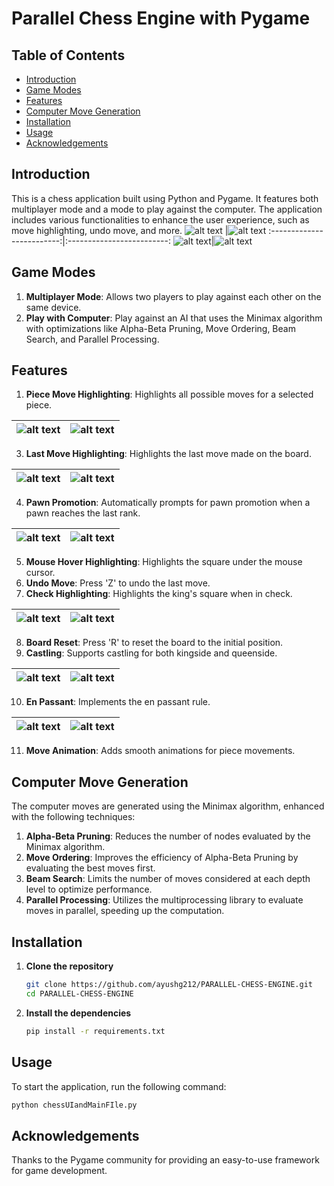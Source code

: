 # Parallel Chess Engine with Pygame

## Table of Contents
- [Introduction](#introduction)
-  [Game Modes](#game-modes)
- [Features](#features)
- [Computer Move Generation](#computer-move-generation)
- [Installation](#installation)
- [Usage](#usage)
- [Acknowledgements](#acknowledgements)

## Introduction
This is a chess application built using Python and Pygame. It features both multiplayer mode and a mode to play against the computer. The application includes various functionalities to enhance the user experience, such as move highlighting, undo move, and more.
![alt text](https://github.com/ayushg212/PARALLEL-CHESS-ENGINE/blob/main/Screenshots/image.png) |![alt text](https://github.com/ayushg212/PARALLEL-CHESS-ENGINE/blob/main/Screenshots/image-11.png)
:-------------------------:|:-------------------------:
![alt text](https://github.com/ayushg212/PARALLEL-CHESS-ENGINE/blob/main/Screenshots/image-2.png)|![alt text](https://github.com/ayushg212/PARALLEL-CHESS-ENGINE/blob/main/Screenshots/image-10.png)


## Game Modes
1. **Multiplayer Mode**: Allows two players to play against each other on the same device.
2. **Play with Computer**: Play against an AI that uses the Minimax algorithm with optimizations like Alpha-Beta Pruning, Move Ordering, Beam Search, and Parallel Processing.

   
## Features
1. **Piece Move Highlighting**: Highlights all possible moves for a selected piece.

![alt text](https://github.com/ayushg212/PARALLEL-CHESS-ENGINE/blob/main/Screenshots/image-3.png) |  ![alt text](https://github.com/ayushg212/PARALLEL-CHESS-ENGINE/blob/main/Screenshots/image-12.png)
:-------------------------:|:-------------------------:
3. **Last Move Highlighting**: Highlights the last move made on the board.

![alt text](https://github.com/ayushg212/PARALLEL-CHESS-ENGINE/blob/main/Screenshots/image-13.png) |  ![alt text](https://github.com/ayushg212/PARALLEL-CHESS-ENGINE/blob/main/Screenshots/image-14.png)
:-------------------------:|:-------------------------:
4. **Pawn Promotion**: Automatically prompts for pawn promotion when a pawn reaches the last rank.

![alt text](https://github.com/ayushg212/PARALLEL-CHESS-ENGINE/blob/main/Screenshots/image-5.png)|  ![alt text](https://github.com/ayushg212/PARALLEL-CHESS-ENGINE/blob/main/Screenshots/image-6.png)
:-------------------------:|:-------------------------:
5. **Mouse Hover Highlighting**: Highlights the square under the mouse cursor.
6. **Undo Move**: Press 'Z' to undo the last move.
7. **Check Highlighting**: Highlights the king's square when in check.

![alt text](https://github.com/ayushg212/PARALLEL-CHESS-ENGINE/blob/main/Screenshots/image-4.png)|  ![alt text](https://github.com/ayushg212/PARALLEL-CHESS-ENGINE/blob/main/Screenshots/image-15.png)
:-------------------------:|:-------------------------:
8. **Board Reset**: Press 'R' to reset the board to the initial position.
9. **Castling**: Supports castling for both kingside and queenside.

![alt text](https://github.com/ayushg212/PARALLEL-CHESS-ENGINE/blob/main/Screenshots/image-7.png)|  ![alt text](https://github.com/ayushg212/PARALLEL-CHESS-ENGINE/blob/main/Screenshots/image-8.png)
:-------------------------:|:-------------------------:
10. **En Passant**: Implements the en passant rule.

![alt text](https://github.com/ayushg212/PARALLEL-CHESS-ENGINE/blob/main/Screenshots/image-9.png)|  ![alt text](https://github.com/ayushg212/PARALLEL-CHESS-ENGINE/blob/main/Screenshots/image-16.png)
:-------------------------:|:-------------------------:
11. **Move Animation**: Adds smooth animations for piece movements.


## Computer Move Generation
The computer moves are generated using the Minimax algorithm, enhanced with the following techniques:

1. **Alpha-Beta Pruning**: Reduces the number of nodes evaluated by the Minimax algorithm.
2. **Move Ordering**: Improves the efficiency of Alpha-Beta Pruning by evaluating the best moves first.
3. **Beam Search**: Limits the number of moves considered at each depth level to optimize performance.
4. **Parallel Processing**: Utilizes the multiprocessing library to evaluate moves in parallel, speeding up the computation.


## Installation
1. **Clone the repository**
    ```sh
    git clone https://github.com/ayushg212/PARALLEL-CHESS-ENGINE.git
    cd PARALLEL-CHESS-ENGINE
    ```
2. **Install the dependencies**
    ```sh
    pip install -r requirements.txt
    ```

## Usage
To start the application, run the following command:
```sh
python chessUIandMainFIle.py
```

 
## Acknowledgements
Thanks to the Pygame community for providing an easy-to-use framework for game development.




